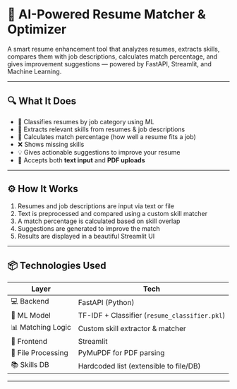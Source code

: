 # 🚀 AI-Powered Resume Matcher & Optimizer

A smart resume enhancement tool that analyzes resumes, extracts skills, compares them with job descriptions, calculates match percentage, and gives improvement suggestions — powered by FastAPI, Streamlit, and Machine Learning.

---

## 🔍 What It Does

- 🧠 Classifies resumes by job category using ML
- 🧾 Extracts relevant skills from resumes & job descriptions
- 🧮 Calculates match percentage (how well a resume fits a job)
- ❌ Shows missing skills
- 💡 Gives actionable suggestions to improve your resume
- 📄 Accepts both **text input** and **PDF uploads**

---

## ⚙️ How It Works

1. Resumes and job descriptions are input via text or file
2. Text is preprocessed and compared using a custom skill matcher
3. A match percentage is calculated based on skill overlap
4. Suggestions are generated to improve the match
5. Results are displayed in a beautiful Streamlit UI

---

## 📦 Technologies Used

| Layer | Tech |
|-------|------|
| 💻 Backend | FastAPI (Python) |
| 🤖 ML Model | TF-IDF + Classifier (`resume_classifier.pkl`) |
| 📊 Matching Logic | Custom skill extractor & matcher |
| 🎨 Frontend | Streamlit |
| 📄 File Processing | PyMuPDF for PDF parsing |
| 📚 Skills DB | Hardcoded list (extensible to file/DB) |

---


